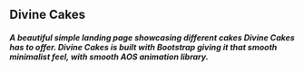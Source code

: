 ## Divine Cakes
##### A beautiful simple landing page showcasing different cakes Divine Cakes has to offer. Divine Cakes is built with Bootstrap giving it that smooth minimalist feel, with smooth AOS animation library.
